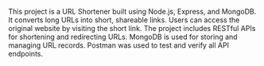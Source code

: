 This project is a URL Shortener built using Node.js, Express, and MongoDB.
It converts long URLs into short, shareable links.
Users can access the original website by visiting the short link.
The project includes RESTful APIs for shortening and redirecting URLs.
MongoDB is used for storing and managing URL records.
Postman was used to test and verify all API endpoints.
